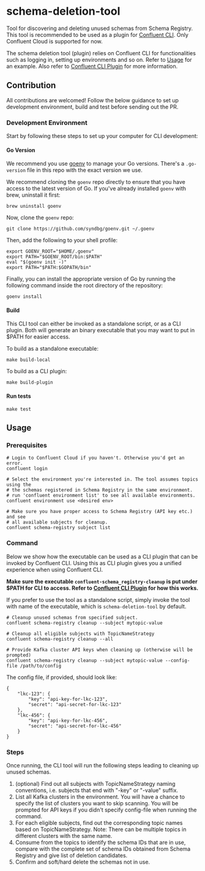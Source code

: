 # schema-deletion-tool
Tool for discovering and deleting unused schemas from Schema Registry. This tool is
recommended to be used as a plugin for [Confluent CLI](https://docs.confluent.io/confluent-cli/current/overview.html).
Only Confluent Cloud is supported for now.

The schema deletion tool (plugin) relies on Confluent CLI for functionalities such as 
logging in, setting up environments and so on. Refer to [Usage](#Usage) for an example. Also refer
to [Confluent CLI Plugin](https://docs.confluent.io/confluent-cli/current/command-reference/plugin/index.html) for more information.

## Contribution
All contributions are welcomed! Follow the below guidance to set up development environment, build and test
before sending out the PR.

### Development Environment

Start by following these steps to set up your computer for CLI development:

#### Go Version

We recommend you use [goenv](https://github.com/syndbg/goenv) to manage your Go versions.
There's a `.go-version` file in this repo with the exact version we use.

We recommend cloning the `goenv` repo directly to ensure that you have access to the latest version of Go. If you've
already installed `goenv` with brew, uninstall it first:

    brew uninstall goenv

Now, clone the `goenv` repo:

    git clone https://github.com/syndbg/goenv.git ~/.goenv

Then, add the following to your shell profile:

    export GOENV_ROOT="$HOME/.goenv"
    export PATH="$GOENV_ROOT/bin:$PATH"
    eval "$(goenv init -)"
    export PATH="$PATH:$GOPATH/bin"

Finally, you can install the appropriate version of Go by running the following command inside the root directory of the repository:

    goenv install

#### Build

This CLI tool can either be invoked as a standalone script, or as a CLI plugin.
Both will generate an binary executable that you may want to put in $PATH for easier access.

To build as a standalone executable:

    make build-local

To build as a CLI plugin:

    make build-plugin

#### Run tests

    make test

## Usage

### Prerequisites

    # Login to Confluent Cloud if you haven't. Otherwise you'd get an error.
    confluent login

    # Select the environment you're interested in. The tool assumes topics using the 
    # the schemas registered in Schema Registry in the same environment.
    # run 'confluent environment list' to see all available environments.
    confluent environment use <desired env>

    # Make sure you have proper access to Schema Registry (API key etc.) and see
    # all available subjects for cleanup.
    confluent schema-registry subject list

### Command

Below we show how the executable can be used as a CLI plugin that can be invoked by
Confluent CLI. Using this as CLI plugin gives you a unified experience when using Confluent CLI.

**Make sure the executable `confluent-schema_registry-cleanup` is put under $PATH for CLI to access. Refer to [Confluent CLI Plugin](https://docs.confluent.io/confluent-cli/current/command-reference/plugin/index.html) for how this works.**

If you prefer to use the tool as a standalone script, simply invoke the tool with name of the executable,
which is `schema-deletion-tool` by default.

    # Cleanup unused schemas from specified subject.
    confluent schema-registry cleanup --subject mytopic-value

    # Cleanup all eligible subjects with TopicNameStrategy
    confluent schema-registry cleanup --all

    # Provide Kafka cluster API keys when cleaning up (otherwise will be prompted)
    confluent schema-registry cleanup --subject mytopic-value --config-file /path/to/config

The config file, if provided, should look like:

    {
		"lkc-123": {
			"key": "api-key-for-lkc-123",
			"secret": "api-secret-for-lkc-123"
		},
		"lkc-456": {
			"key": "api-key-for-lkc-456",
			"secret": "api-secret-for-lkc-456"
		}
    }

### Steps

Once running, the CLI tool will run the following steps leading to cleaning 
up unused schemas.

<ol>
    <li>(optional) Find out all subjects with TopicNameStrategy naming conventions, i.e. subjects
    that end with "-key" or "-value" suffix.</li>
    <li>List all Kafka clusters in the environment. You will have a chance to specify the list of
    clusters you want to skip scanning. You will be prompted for API keys if you didn't specify config-file
    when running the command.</li>
    <li>For each eligible subjects, find out the corresponding topic names based on TopicNameStrategy.
    Note: There can be multiple topics in different clusters with the same name.</li>
    <li>Consume from the topics to identify the schema IDs that are in use, compare with the complete
    set of schema IDs obtained from Schema Registry and give list of deletion candidates.</li>
    <li>Confirm and soft/hard delete the schemas not in use.</li>
</ol>
